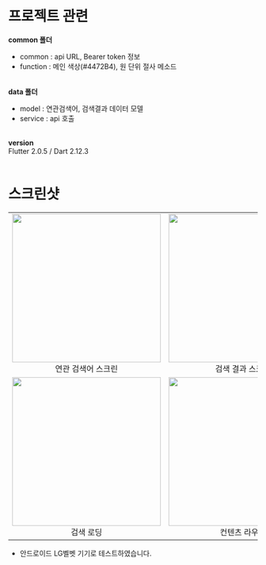 # 프로젝트 관련
**common 폴더**<br>
- common : api URL, Bearer token 정보<br>
- function : 메인 색상(#4472B4), 원 단위 절사 메소드 <br><br>

**data 폴더**<br>
- model : 연관검색어, 검색결과 데이터 모델<br>
- service : api 호출<br><br>

**version**<br>
Flutter 2.0.5 / Dart 2.12.3<br><br>

# 스크린샷

| | |
|:-------------------------:|:-------------------------:
| <img src="https://user-images.githubusercontent.com/76095437/146122566-0eca41c1-219e-48ec-a18b-d92fdf12eaec.jpeg" width="300"> <br> 연관 검색어 스크린  | <img src="https://user-images.githubusercontent.com/76095437/146122580-97448ec5-169c-4ad0-87e8-effc86595de3.jpeg" width="300"> <br> 검색 결과 스크린  
| <img src="https://user-images.githubusercontent.com/76095437/146123059-1c2b4a53-dfa6-4bf4-b0ba-ed6a36e0f7e3.jpeg" width="300"> <br> 검색 로딩 | <img src="https://user-images.githubusercontent.com/76095437/146122531-f95a82ab-0399-403c-91d5-fc28f4f4f7e8.jpeg" width="300"> <br> 컨텐츠 라우트 |   |

* 안드로이드 LG벨벳 기기로 테스트하였습니다.
